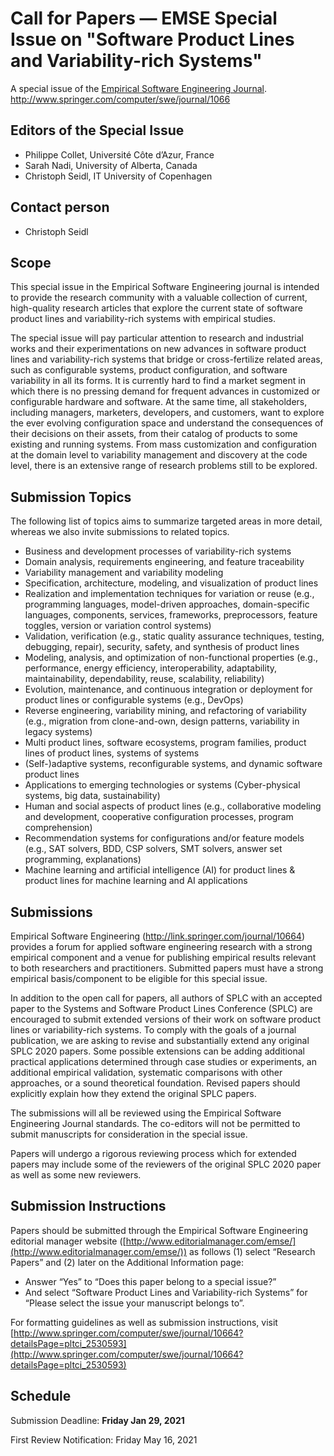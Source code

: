 # Call for Papers — EMSE Special Issue on "Software Product Lines and Variability-rich Systems"

A special issue of the [Empirical Software Engineering Journal](https://www.springer.com/journal/10664). <br/>
http://www.springer.com/computer/swe/journal/1066

## Editors of the Special Issue
* Philippe Collet, Université Côte d’Azur, France
* Sarah Nadi, University of Alberta, Canada
* Christoph Seidl, IT University of Copenhagen

## Contact person
* Christoph Seidl <chse AT itu DOT dk>

## Scope

This special issue in the Empirical Software Engineering journal is intended to provide the research community with a valuable collection of current, high-quality research articles that explore the current state of software product lines and variability-rich systems with empirical studies.

The special issue will pay particular attention to research and industrial works and their experimentations on new advances in software product lines and variability-rich systems that bridge or cross-fertilize related areas, such as configurable systems, product configuration, and software variability in all its forms. It is currently hard to find a market segment in which there is no pressing demand for frequent advances in customized or configurable hardware and software. At the same time, all stakeholders, including managers, marketers, developers, and customers, want to explore the ever evolving configuration space and understand the consequences of their decisions on their assets, from their catalog of products to some existing and running systems. From mass customization and configuration at the domain level to variability management and discovery at the code level, there is an extensive range of research problems still to be explored.

## Submission Topics
The following list of topics aims to summarize targeted areas in more detail, whereas we also invite submissions to related topics.
* Business and development processes of variability-rich systems
* Domain analysis, requirements engineering, and feature traceability
* Variability management and variability modeling
* Specification, architecture, modeling, and visualization of product lines
* Realization and implementation techniques for variation or reuse (e.g., programming languages, model-driven approaches, domain-specific languages, components, services, frameworks, preprocessors, feature toggles, version or variation control systems)
* Validation, verification (e.g., static quality assurance techniques, testing, debugging, repair), security, safety, and synthesis of product lines
* Modeling, analysis, and optimization of non-functional properties (e.g., performance, energy efficiency, interoperability, adaptability, maintainability, dependability, reuse, scalability, reliability)
* Evolution, maintenance, and continuous integration or deployment for product lines or configurable systems (e.g., DevOps)
* Reverse engineering, variability mining, and refactoring of variability (e.g., migration from clone-and-own, design patterns, variability in legacy systems)
* Multi product lines, software ecosystems, program families, product lines of product lines, systems of systems
* (Self-)adaptive systems, reconfigurable systems, and dynamic software product lines
* Applications to emerging technologies or systems (Cyber-physical systems, big data, sustainability)
* Human and social aspects of product lines (e.g., collaborative modeling and development, cooperative configuration processes, program comprehension)
* Recommendation systems for configurations and/or feature models (e.g., SAT solvers, BDD, CSP solvers, SMT solvers, answer set programming, explanations)
* Machine learning and artificial intelligence (AI)  for product lines & product lines for machine learning and AI applications

## Submissions
Empirical Software Engineering (http://link.springer.com/journal/10664) provides a forum for applied software engineering research with a strong empirical component and a venue for publishing empirical results relevant to both researchers and practitioners. Submitted papers must have a strong empirical basis/component to be eligible for this special issue.

In addition to the open call for papers, all authors of SPLC with an accepted paper to the Systems and Software Product Lines Conference (SPLC) are encouraged to submit extended versions of their work on software product lines or variability-rich systems. To comply with the goals of a journal publication, we are asking to revise and substantially extend any original SPLC 2020 papers. Some possible extensions can be adding additional practical applications determined through case studies or experiments, an additional empirical validation, systematic comparisons with other approaches, or a sound theoretical foundation. Revised papers should explicitly explain how they extend the original SPLC papers.

The submissions will all be reviewed using the Empirical Software Engineering Journal standards. The co-editors will not be permitted to submit manuscripts for consideration in the special issue.

Papers will undergo a rigorous reviewing process which for extended papers may include some of the reviewers of the original SPLC 2020 paper as well as some new reviewers.

## Submission Instructions
Papers should be submitted through the Empirical Software Engineering editorial manager website ([http://www.editorialmanager.com/emse/](http://www.editorialmanager.com/emse/)) as follows (1) select “Research Papers” and (2) later on the Additional Information page:
- Answer “Yes” to “Does this paper belong to a special issue?”
- And select “Software Product Lines and Variability-rich Systems” for “Please select the issue your manuscript belongs to”.

For formatting guidelines as well as submission instructions, visit
[http://www.springer.com/computer/swe/journal/10664?detailsPage=pltci_2530593](http://www.springer.com/computer/swe/journal/10664?detailsPage=pltci_2530593)

## Schedule
Submission Deadline: 	**Friday Jan 29, 2021**

First Review Notification:	Friday May 16, 2021

